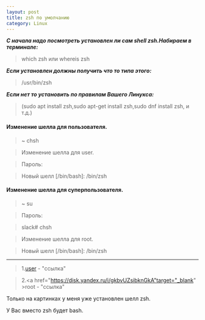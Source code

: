 ```yaml
---
layout: post
title: zsh по умолчанию
category: Linux
---
```


***С начала надо посмотреть установлен ли сам shell zsh.Набираем в терминале:***
>which zsh или whereis zsh

***Если установлен должны получить что то типа этого:***
>/usr/bin/zsh

***Если нет то установить по правилам Вашего Линукса:***
>(sudo apt install zsh,sudo apt-get install zsh,sudo dnf install zsh, и т.д.)


#### Изменение шелла для пользователя.

>~ chsh

>Изменение шелла для user.

>Пароль:

>Новый шелл [/bin/bash]: /bin/zsh

#### Изменение шелла для суперпользователя.

>~ su

>Пароль:

>slack# chsh

>Изменение шелла для root.

>Новый шелл [/bin/bash]: /bin/zsh
-----------------------------------------------------------------------------------
>1.<a href="https://disk.yandex.ru/i/HVQJ8f6APpT5nQ" target="_blank">user</a> - "ссылка"

>2.<a href="https://disk.yandex.ru/i/gkbvUZsibknGkA"target="_blank" >root</a> - "ссылка"

Только на картинках у меня уже установлен шелл zsh.

У Вас вместо zsh будет bash.